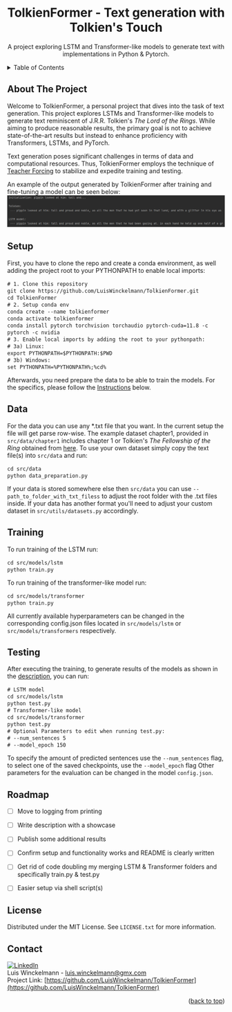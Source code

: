 <!-- README.md -->
<!-- Project Top -->
<a name="readme-top"></a>

<h1 align="center">TolkienFormer - Text generation with Tolkien's Touch</h1>
  <p align="center">
    A project exploring LSTM and Transformer-like models to generate text with implementations in Python & Pytorch.
  <br />
  <!-- <a href="#results"><strong>Example Results »</strong></a> -->
</p>


<!-- TABLE OF CONTENTS -->
<details>
  <summary>Table of Contents</summary>
  <ol>
    <li><a href="#about-the-project">About The Project</a></li>
    <li><a href="#setup">Setup</a></li>
    <li><a href="#data">Data</a></li>
    <li><a href="#training">Training</a></li>
    <li><a href="#testing">Testing</a></li>
    <li><a href="#roadmap">Roadmap</a></li>
    <li><a href="#license">License</a></li>
    <li><a href="#contact">Contact</a></li>
  </ol>
</details>


<!-- ABOUT THE PROJECT -->
## About The Project
Welcome to TolkienFormer, a personal project that dives into the task of text generation. 
This project explores LSTMs and Transformer-like models to generate text reminiscent of J.R.R. Tolkien's *The Lord of the Rings*.
While aiming to produce reasonable results, the primary goal is not to achieve state-of-the-art results but instead to enhance proficiency with Transformers, LSTMs, and PyTorch.

Text generation poses significant challenges in terms of data and computational resources. Thus, TolkienFormer employs the technique of [Teacher Forcing](https://en.wikipedia.org/wiki/Teacher_forcing) to stabilize and expedite training and testing. 

An example of the output generated by TolkienFormer after training and fine-tuning a model can be seen below:
[![Example Text Production of a trained LSTM][fitted-lstm]](gfx/fitted_lstm.png)

<!--
Since Text generation poses as a particularly demanding task in terms of data and computational resources, this project does not aim to produce state-of-the-art results, but instead the goal was to reach reasonable results while  enhancing proficiency with Transformers, LSTMs, and PyTorch in a broader sense. <br>
Given the relatively small size of both the models and datasets, the project employs the technique of [Teacher Forcing](https://en.wikipedia.org/wiki/Teacher_forcing).
This method provides the model with the actual ground truth output from the previous step as input, rather than its own generated output, helping to stabilize and expedite training and testing.

With the Initialization via Teacher Forcing, here is an example result when running `test.py` after training, and finetuning a model:
[![Example Text Production of a trained LSTM][fitted-lstm]](gfx/fitted_lstm.png)
-------------
Text generation is considered a particular data and resource hungry task. 
In order to reduce the complexity of the problem of text generation and to work with the limited computational capacity of my personal GPU the results are obtained with a rather small dataset (Chapter 1 of Tolkien's The Fellowship of the Ring).
To counteract the limited size of the models and the dataset, [Teacher Forcing](https://en.wikipedia.org/wiki/Teacher_forcing) was used to pretend that the model correctly predicted the first *n* characters.
When the hyperparameters are tuned correctly, the trained models are able to produce the following texts:
-->

## Setup 
  First, you have to clone the repo and create a conda environment, as well adding the project root to your PYTHONPATH to enable local imports:
   ```shell
   # 1. Clone this repository
   git clone https://github.com/LuisWinckelmann/TolkienFormer.git
   cd TolkienFormer
   # 2. Setup conda env
   conda create --name tolkienformer
   conda activate tolkienformer
   conda install pytorch torchvision torchaudio pytorch-cuda=11.8 -c pytorch -c nvidia
   # 3. Enable local imports by adding the root to your pythonpath:
   # 3a) Linux:
   export PYTHONPATH=$PYTHONPATH:$PWD
   # 3b) Windows:
   set PYTHONPATH=%PYTHONPATH%;%cd%
   ```
  Afterwards, you need prepare the data to be able to train the models. For the specifics, please follow the [Instructions](#data) below. 

## Data
  For the data you can use any *.txt file that you want. In the current setup the file will get parse row-wise.
  The example dataset chapter1, provided in `src/data/chapter1` includes chapter 1 or Tolkien's *The Fellowship of the Ring* obtained from [here](https://ae-lib.org.ua/texts-c/tolkien__the_lord_of_the_rings_3__en.htm).
  To use your own dataset simply copy the text file(s) into `src/data` and run:
  ```shell
  cd src/data
  python data_preparation.py 
  ```
  If your data is stored somewhere else then `src/data` you can use `--path_to_folder_with_txt_filess` to adjust the root folder with the .txt files inside.
  If your data has another format you'll need to adjust your custom dataset in `src/utils/datasets.py` accordingly.

## Training
  To run training of the LSTM run:
  ```shell
  cd src/models/lstm
  python train.py 
  ```
  To run training of the transformer-like model run:
  ```shell
  cd src/models/transformer
  python train.py 
  ```
  All currently available hyperparameters can be changed in the corresponding config.json files located in `src/models/lstm` or `src/models/transformers` respectively. 

## Testing
  After executing the training, to generate results of the models as shown in the <a href="#about-the-project">description</a>, you can run:
  ```shell
  # LSTM model
  cd src/models/lstm
  python test.py 
  # Transformer-like model
  cd src/models/transformer
  python test.py 
  # Optional Parameters to edit when running test.py: 
  # --num_sentences 5 
  # --model_epoch 150
  ```
  To specify the amount of predicted sentences use the `--num_sentences` flag, to select one of the saved checkpoints, use the `--model_epoch` flag
  Other parameters for the evaluation can be changed in the model `config.json`.

## Roadmap
- [ ] Move to logging from printing
- [ ] Write description with a showcase
- [ ] Publish some additional results
- [ ] Confirm setup and functionality works and README is clearly written
- [ ] Get rid of code doubling my merging LSTM & Transformer folders and specifically train.py & test.py 
- [ ] Easier setup via shell script(s)


## License
Distributed under the MIT License. See `LICENSE.txt` for more information.

## Contact
[![LinkedIn][linkedin-shield]][linkedin-url] <br>
Luis Winckelmann  - luis.winckelmann@gmx.com <br>
Project Link: [https://github.com/LuisWinckelmann/TolkienFormer](https://github.com/LuisWinckelmann/TolkienFormer)

<p align="right">(<a href="#readme-top">back to top</a>)</p>

[license-shield]: https://img.shields.io/github/license/LuisWinckelmann/JavaDeep-MLP-RNN-from-scratch-in-Java.svg?style=for-the-badge
[license-url]: https://github.com/LuisWinckelmann/JavaDeep-MLP-RNN-from-scratch-in-Java/blob/main/LICENSE.txt
[linkedin-shield]: https://img.shields.io/badge/-LinkedIn-black.svg?style=for-the-badge&logo=linkedin&colorB=555
[linkedin-url]: https://linkedin.com/in/luiswinckelmann
[PyTorch]: https://img.shields.io/badge/PyTorch-%23EE4C2C.svg?style=for-the-badge&logo=PyTorch&logoColor=white
[fitted-lstm]: gfx/fitted_lstm.png
<!--
[underfitted-results-transformer]: gfx/underfitted_transformer.png
[overfitted-results-transformer]: gfx/overfitted_transformer.png
[underfitted-results-lstm]: gfx/underfitted_lstm.png
[overfitted-results-lstm]: gfx/overfitted_lstm.png
[fitted-results-transformer]: gfx/fitted_transformer.png
-->
